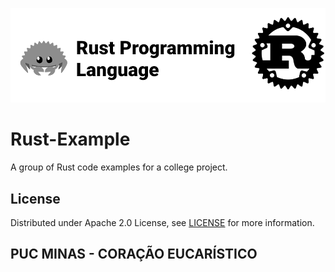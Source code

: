 <a id="top"></a>
![RustBanner](assets/Rust_Banner.png)

# Rust-Example
A group of Rust code examples for a college project.

## License
Distributed under Apache 2.0 License, see [LICENSE](LICENSE) for more information.

## PUC MINAS - CORAÇÃO EUCARÍSTICO
